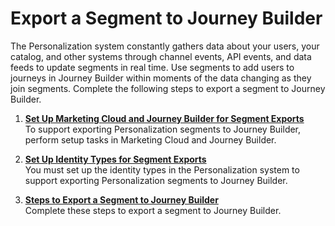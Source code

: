 

# Export a Segment to Journey Builder

The Personalization system constantly gathers data about your users, your
catalog, and other systems through channel events, API events, and data feeds
to update segments in real time. Use segments to add users to journeys in
Journey Builder within moments of the data changing as they join segments.
Complete the following steps to export a segment to Journey Builder.

  1. **[Set Up Marketing Cloud and Journey Builder for Segment Exports](https://help.salesforce.com/s/articleView?id=sf.mc_pers_segment_export_marketing_cloud_journey_builder.htm&language=en_US&type=5)**  
To support exporting Personalization segments to Journey Builder, perform
setup tasks in Marketing Cloud and Journey Builder.

  2. **[Set Up Identity Types for Segment Exports](https://help.salesforce.com/s/articleView?id=sf.mc_pers_segment_export_identity_type.htm&language=en_US&type=5)**  
You must set up the identity types in the Personalization system to support
exporting Personalization segments to Journey Builder.

  3. **[Steps to Export a Segment to Journey Builder](https://help.salesforce.com/s/articleView?id=sf.mc_pers_segment_export_journey_builder_steps.htm&language=en_US&type=5)**  
Complete these steps to export a segment to Journey Builder.

